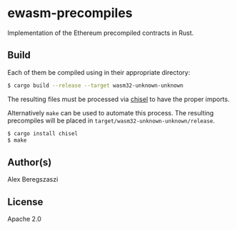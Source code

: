 # ewasm-precompiles

Implementation of the Ethereum precompiled contracts in Rust.

## Build

Each of them be compiled using in their appropriate directory:

```sh
$ cargo build --release --target wasm32-unknown-unknown
```

The resulting files must be processed via [chisel](https://github.com/wasmx/wasm-chisel) to have the proper imports.

Alternatively `make` can be used to automate this process. The resulting precompiles will be placed in `target/wasm32-unknown-unknown/release`.

```sh
$ cargo install chisel
$ make
```

## Author(s)

Alex Beregszaszi

## License

Apache 2.0
